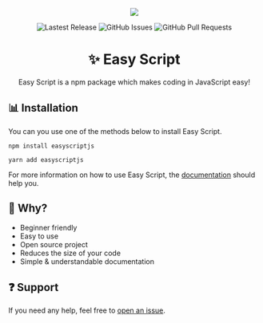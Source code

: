 <p align="center">
    <img src="https://images.easyscript.dev/banner.png">
</p>

<p align="center">
    <img alt="Lastest Release" src="https://img.shields.io/github/v/release/easyscriptjs/easyscript?style=for-the-badge">
    <img alt="GitHub Issues" src="https://img.shields.io/github/issues-raw/easyscriptjs/easyscript?label=Issues&style=for-the-badge">
    <img alt="GitHub Pull Requests" src="https://img.shields.io/github/issues-pr-raw/easyscriptjs/easyscript?label=Pull%20Requests&style=for-the-badge">
</p>

<h1 align="center">✨ Easy Script</h1>

<p align="center">Easy Script is a npm package which makes coding in JavaScript easy!</p>

## 📊 Installation

You can you use one of the methods below to install Easy Script.

```
npm install easyscriptjs
```

```
yarn add easyscriptjs
```

For more information on how to use Easy Script, the [documentation](https://docs.easyscript.dev) should help you.

## 🤔 Why?

- Beginner friendly
- Easy to use
- Open source project
- Reduces the size of your code
- Simple & understandable documentation

## ❓ Support

If you need any help, feel free to [open an issue](https://github.com/EasyScriptJS/EasyScript/issues/new/choose).
